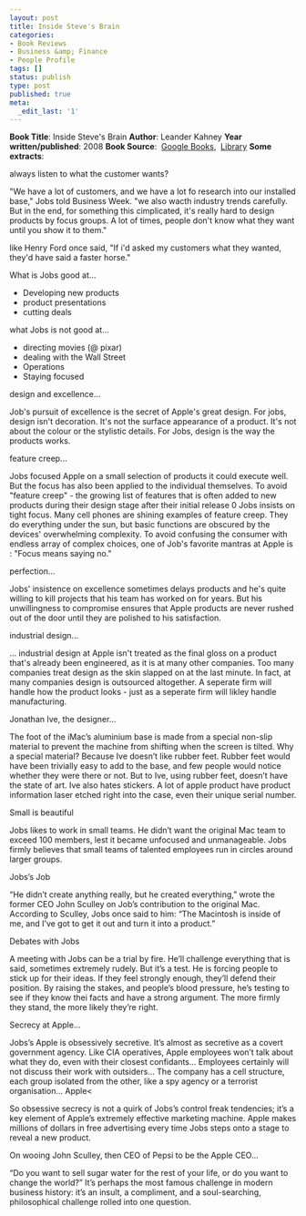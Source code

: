 ```yaml
---
layout: post
title: Inside Steve's Brain
categories:
- Book Reviews
- Business &amp; Finance
- People Profile
tags: []
status: publish
type: post
published: true
meta:
  _edit_last: '1'
---
```

**Book Title**: Inside Steve's Brain **Author**: Leander Kahney **Year written/published**: 2008 **Book Source**:  [Google Books](http://books.google.com/books?id=M1rOGAAACAAJ&dq=inside+steve's+brain),  [Library](http://vistaweb.nlb.gov.sg/cgi-bin/cw_cgi?fullRecord+18340+3002+13048227+1+0) **Some extracts**:  always listen to what the customer wants?

"We have a lot of customers, and we have a lot fo research into our installed base," Jobs told Business Week. "we also wacth industry trends carefully. But in the end, for something this cimplicated, it's really hard to design products by focus groups. A lot of times, people don't know what they want until you show it to them."

like Henry Ford once said, "If i'd asked my customers what they wanted, they'd have said a faster horse."

What is Jobs good at...
- Developing new products
- product presentations
- cutting deals

what Jobs is not good at...

- directing movies (@ pixar)
- dealing with the Wall Street
- Operations
- Staying focused

design and excellence...  Job's pursuit of excellence is the secret of Apple's great design. For jobs, design isn't decoration. It's not the surface appearance of a product. It's not about the colour or the stylistic details. For Jobs, design is the way the products works.  feature creep...  Jobs focused Apple on a small selection of products it could execute well. But the focus has also been applied to the individual themselves. To avoid "feature creep" - the growing list of features that is often added to new products during their design stage after their initial release 0 Jobs insists on tight focus. Many cell phones are shining examples of feature creep. They do everything under the sun, but basic functions are obscured by the devices' overwhelming complexity. To avoid confusing the consumer with endless array of complex choices, one of Job's favorite mantras at Apple is : "Focus means saying no."  perfection...  Jobs' insistence on excellence sometimes delays products and he's quite willing to kill projects that his team has worked on for years. But his unwillingness to compromise ensures that Apple products are never rushed out of the door until they are polished to his satisfaction.  industrial design...  ... industrial design at Apple isn't treated as the final gloss on a product that's already been engineered, as it is at many other companies. Too many companies treat design as the skin slapped on at the last minute. In fact, at many companies design is outsourced altogether. A seperate firm will handle how the product looks - just as a seperate firm will likley handle manufacturing.  Jonathan Ive, the designer…  The foot of the iMac’s aluminium base is made from a special non-slip material to prevent the machine from shifting when the screen is tilted. Why a special material? Because Ive doesn’t like rubber feet. Rubber feet would have been trivially easy to add to the base, and few people would notice whether they were there or not. But to Ive, using rubber feet, doesn’t have the state of art. Ive also hates stickers. A lot of apple product have product information laser etched right into the case, even their unique serial number.  Small is beautiful  Jobs likes to work in small teams. He didn’t want the original Mac team to exceed 100 members, lest it became unfocused and unmanageable. Jobs firmly believes that small teams of talented employees run in circles around larger groups.  Jobs’s Job  “He didn’t create anything really, but he created everything,” wrote the former CEO John Sculley on Job’s contribution to the original Mac. According to Sculley, Jobs once said to him: “The Macintosh is inside of me, and I’ve got to get it out and turn it into a product.”  Debates with Jobs  A meeting with Jobs can be a trial by fire. He’ll challenge everything that is said, sometimes extremely rudely. But it’s a test. He is forcing people to stick up for their ideas. If they feel strongly enough, they’ll defend their position. By raising the stakes, and people’s blood pressure, he’s testing to see if they know thei facts and have a strong argument. The more firmly they stand, the more likely they’re right.  Secrecy at Apple…  Jobs’s Apple is obsessively secretive. It’s almost as secretive as a covert government agency. Like CIA operatives, Apple employees won’t talk about what they do, even with their closest confidants… Employees certainly will not discuss their work with outsiders… The company has a cell structure, each group isolated from the other, like a spy agency or a terrorist organisation… Apple<  So obsessive secrecy is not a quirk of Jobs’s control freak tendencies; it’s a key element of Apple’s extremely effective marketing machine. Apple makes millions of dollars in free advertising every time Jobs steps onto a stage to reveal a new product.  On wooing John Sculley, then CEO of Pepsi to be the Apple CEO…  “Do you want to sell sugar water for the rest of your life, or do you want to change the world?” It’s perhaps the most famous challenge in modern business history: it’s an insult, a compliment, and a soul-searching, philosophical challenge rolled into one question.

